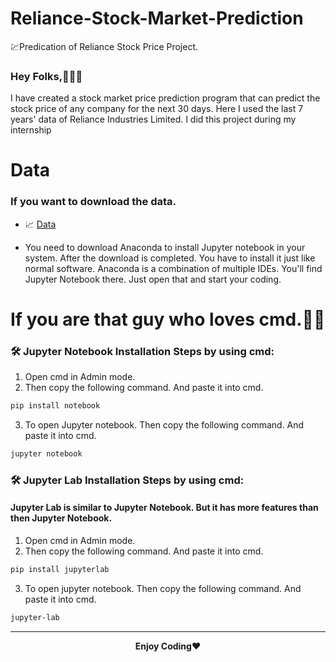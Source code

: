 # Reliance-Stock-Market-Prediction
💹Predication of Reliance Stock Price Project.


<h3>Hey Folks,👨🏻‍💻</h3>
<p>I have created a stock market price prediction program that can predict the stock price of any company for the next 30 days. Here I used the last 7 years' data of Reliance Industries Limited. I did this project during my internship</p>

# Data
### If you want to download the data.

- 📈 [Data](https://www.business-standard.com/company/reliance-industr-476/price-history/1)

- You need to download Anaconda to install Jupyter notebook in your system. After the download is completed. You have to install it just like normal software. Anaconda is a combination of multiple IDEs. You'll find Jupyter Notebook there. Just open that and start your coding.


# If you are that guy who loves cmd.💪🏻
### 🛠️ Jupyter Notebook Installation Steps by using cmd:

1. Open cmd in Admin mode.
2. Then copy the following command. And paste it into cmd.

```bash
pip install notebook
```
3. To open Jupyter notebook. Then copy the following command. And paste it into cmd.

```bash
jupyter notebook
```
### 🛠️ Jupyter Lab Installation Steps by using cmd:
#### Jupyter Lab is similar to Jupyter Notebook. But it has more features than then Jupyter Notebook.

1. Open cmd in Admin mode.
2. Then copy the following command. And paste it into cmd.

```bash
pip install jupyterlab
```
3. To open jupyter notebook. Then copy the following command. And paste it into cmd.

```bash
jupyter-lab
```

---
<p align="center">
<b>Enjoy Coding</b>❤
</p>
